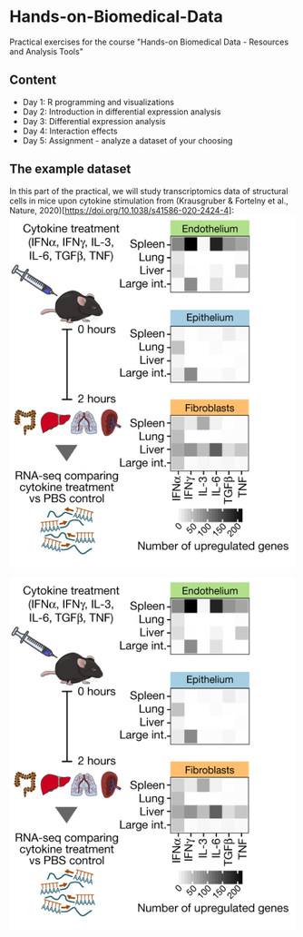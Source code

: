 # Hands-on-Biomedical-Data
Practical exercises for the course "Hands-on Biomedical Data - Resources and Analysis Tools"

## Content
* Day 1: R programming and visualizations
* Day 2: Introduction in differential expression analysis
* Day 3: Differential expression analysis
* Day 4: Interaction effects
* Day 5: Assignment - analyze a dataset of your choosing

<!-- ![Image](x.png) -->

## The example dataset
In this part of the practical, we will study transcriptomics data of structural cells in mice upon cytokine stimulation from (Krausgruber & Fortelny et al., Nature, 2020)[https://doi.org/10.1038/s41586-020-2424-4]:
![Structural immunity](StructuralImmunity.png)

<img src="StructuralImmunity.png" width="600">